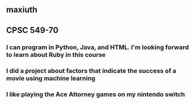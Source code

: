## maxiuth
## CPSC 549-70

### I can program in Python, Java, and HTML. I'm looking forward to learn about Ruby in this course
### I did a project about factors that indicate the success of a movie using machine learning
### I like playing the Ace Attorney games on my nintendo switch
